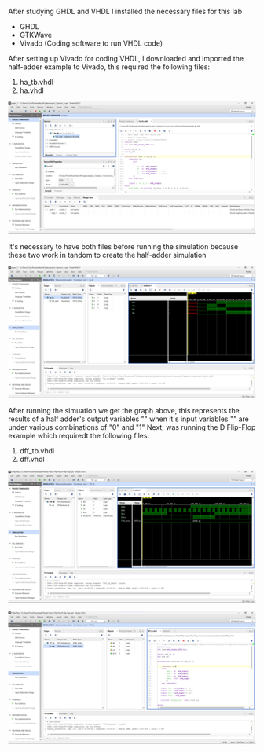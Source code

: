 After studying GHDL and VHDL I installed the necessary files for this lab
- GHDL
- GTKWave
- Vivado (Coding software to run VHDL code)

After setting up Vivado for coding VHDL, I downloaded and imported the half-adder example to Vivado, this required the following files:
1. ha_tb.vhdl
2. ha.vhdl

![Half-adder code](Half-adder_Code.png)

It's necessary to have both files before running the simulation because these two work in tandom to create the half-adder simulation

![Half-adder Simulation](Half-adder_Simulation.png)

After running the simuation we get the graph above, this represents the results of a half adder's output variables "" when it's input variables "" are under various combinations of "0" and "1"
Next, was running the D Flip-Flop example which requiredt the following files:
1. dff_tb.vhdl
2. dff.vhdl

![D Flip-Flop code](D_Flip-Flop_Code.png)

![D Flip-Flop Simulation](D_Flip-Flop_Simulation.png)
